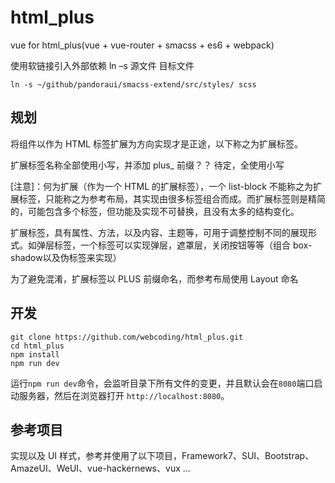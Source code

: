 # html_plus

vue for html_plus(vue + vue-router + smacss + es6 + webpack)

使用软链接引入外部依赖 ln –s 源文件 目标文件

```
ln -s ~/github/pandoraui/smacss-extend/src/styles/ scss
```

## 规划

将组件以作为 HTML 标签扩展为方向实现才是正途，以下称之为扩展标签。

扩展标签名称全部使用小写，并添加 plus_ 前缀？？ 待定，全使用小写

[注意]：何为扩展（作为一个 HTML 的扩展标签），一个 list-block 不能称之为扩展标签，只能称之为参考布局，其实现由很多标签组合而成。而扩展标签则是精简的，可能包含多个标签，但功能及实现不可替换，且没有太多的结构变化。

扩展标签，具有属性、方法，以及内容、主题等，可用于调整控制不同的展现形式。如弹层标签，一个标签可以实现弹层，遮罩层，关闭按钮等等（组合 box-shadow以及伪标签来实现）

为了避免混淆，扩展标签以 PLUS 前缀命名，而参考布局使用 Layout 命名

## 开发

```
git clone https://github.com/webcoding/html_plus.git
cd html_plus
npm install
npm run dev
```
运行`npm run dev`命令，会监听目录下所有文件的变更，并且默认会在`8080`端口启动服务器，然后在浏览器打开 `http://localhost:8080`。

## 参考项目

实现以及 UI 样式，参考并使用了以下项目，Framework7、SUI、Bootstrap、AmazeUI、WeUI、vue-hackernews、vux ...
